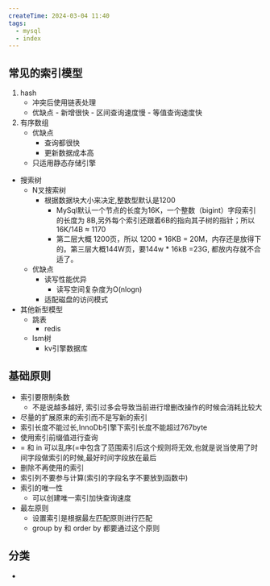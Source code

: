 ```yaml
---
createTime: 2024-03-04 11:40
tags:
  - mysql
  - index
---
```

## 常见的索引模型
1.  hash
	  - 冲突后使用链表处理
	  - 优缺点
			- 新增很快
			- 区间查询速度慢
			- 等值查询速度快
 2.  有序数组
	  - 优缺点
		- 查询都很快
		- 更新数据成本高
	  - 只适用静态存储引擎
 - 搜索树
	  - N叉搜索树
		- 根据数据块大小来决定,整数型默认是1200
			 - MySql默认一个节点的长度为16K，一个整数（bigint）字段索引的长度为 8B,另外每个索引还跟着6B的指向其子树的指针；所以16K/14B ≈ 1170
			 - 第二层大概 1200页，所以 1200 * 16KB = 20M，内存还是放得下的。第三层大概144W页，要144w * 16kB =23G, 都放内存就不合适了。
	  - 优缺点
		- 读写性能优异
			 - 读写空间复杂度为O(nlogn)
		- 适配磁盘的访问模式
 - 其他新型模型
	  - 跳表
		- redis
	  - lsm树
		- kv引擎数据库

## 基础原则  
  - 索引要限制条数
	- 不是说越多越好, 索引过多会导致当前进行增删改操作的时候会消耗比较大
  - 尽量的扩展原来的索引而不是写新的索引
  - 索引长度不能过长,InnoDb引擎下索引长度不能超过767byte
  - 使用索引前缀值进行查询
  - = 和 in 可以乱序(=中包含了范围索引后这个规则将无效,也就是说当使用了时间字段做索引的时候,最好时间字段放在最后
  - 删除不再使用的索引
  - 索引列不要参与计算(索引的字段名字不要放到函数中)
  - 索引的唯一性
	- 可以创建唯一索引加快查询速度
  - 最左原则
	- 设置索引是根据最左匹配原则进行匹配
	- group by 和 order by 都要通过这个原则
## 分类
 - 
